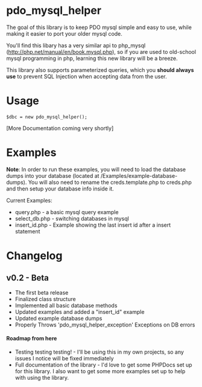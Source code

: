 # pdo_mysql_helper

The goal of this library is to keep PDO mysql simple and easy to use, while making it easier to port your older mysql code. 

You'll find this libary has a very similar api to php_mysql (http://php.net/manual/en/book.mysql.php), so if you are used to old-school mysql programming in php, learning this new library will be a breeze.

This library also supports parameterized queries, which you **should always use**  to prevent SQL Injection when accepting data from the user.

# Usage
```
$dbc = new pdo_mysql_helper();
```
[More Documentation coming very shortly]

# Examples 

**Note**: In order to run these examples, you will need to load the database dumps into your database (located at /Examples/example-database-dumps). You will also need to rename the creds.template.php to creds.php and then setup your database info inside it.

Current Examples:
* query.php - a basic mysql query example
* select_db.php - switching databases in mysql
* insert_id.php - Example showing the last insert id after a insert statement

# Changelog
## v0.2 - Beta
* The first beta release
* Finalized class structure
* Implemented all basic database methods
* Updated examples and added a "insert_id" example
* Updated example database dumps
* Properly Throws 'pdo_mysql_helper_exception' Exceptions on DB errors

#### Roadmap from here
* Testing testing testing! - I'll be using this in my own projects, so any issues I notice will be fixed immediately
* Full documentation of the library - I'd love to get some PHPDocs set up for this library. I also want to get some more examples set up to help with using the library. 
